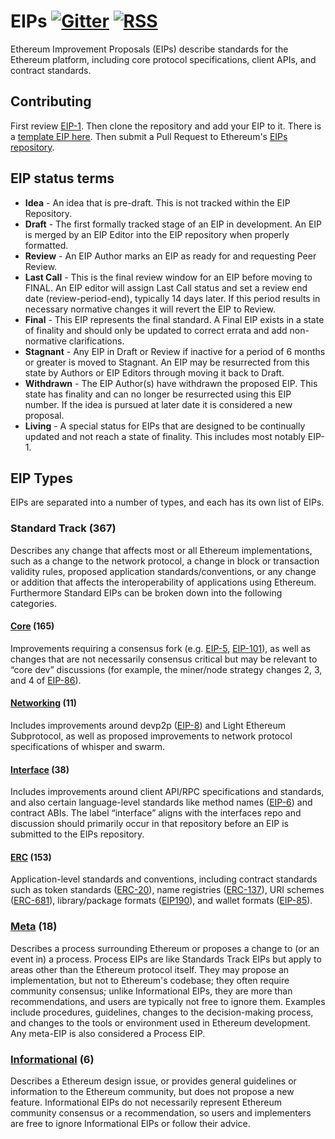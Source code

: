 # EIPs [![Gitter](https://badges.gitter.im/Join%20Chat.svg)](https://gitter.im/ethereum/EIPs?utm_source=badge&utm_medium=badge&utm_campaign=pr-badge) [![RSS](https://img.shields.io/badge/rss-Last%20Calls-red.svg)](http://localhost:4000/last-call.xml)

Ethereum Improvement Proposals (EIPs) describe standards for the Ethereum platform, including core protocol specifications, client APIs, and contract standards.

## Contributing

First review [EIP-1](http://localhost:4000/EIPS/eip-1). Then clone the repository and add your EIP to it. There is a [template EIP here](https://github.com/ethereum/EIPs/blob/master/eip-template.md). Then submit a Pull Request to Ethereum's [EIPs repository](https://github.com/ethereum/EIPs).

## EIP status terms

- **Idea** - An idea that is pre-draft. This is not tracked within the EIP Repository.
- **Draft** - The first formally tracked stage of an EIP in development. An EIP is merged by an EIP Editor into the EIP repository when properly formatted.
- **Review** - An EIP Author marks an EIP as ready for and requesting Peer Review.
- **Last Call** - This is the final review window for an EIP before moving to FINAL. An EIP editor will assign Last Call status and set a review end date (review-period-end), typically 14 days later. If this period results in necessary normative changes it will revert the EIP to Review.
- **Final** - This EIP represents the final standard. A Final EIP exists in a state of finality and should only be updated to correct errata and add non-normative clarifications.
- **Stagnant** - Any EIP in Draft or Review if inactive for a period of 6 months or greater is moved to Stagnant. An EIP may be resurrected from this state by Authors or EIP Editors through moving it back to Draft.
- **Withdrawn** - The EIP Author(s) have withdrawn the proposed EIP. This state has finality and can no longer be resurrected using this EIP number. If the idea is pursued at later date it is considered a new proposal.
- **Living** - A special status for EIPs that are designed to be continually updated and not reach a state of finality. This includes most notably EIP-1.

## EIP Types

EIPs are separated into a number of types, and each has its own list of EIPs.

### Standard Track (367)

Describes any change that affects most or all Ethereum implementations, such as a change to the network protocol, a change in block or transaction validity rules, proposed application standards/conventions, or any change or addition that affects the interoperability of applications using Ethereum. Furthermore Standard EIPs can be broken down into the following categories.

#### [Core](http://localhost:4000/core) (165)

Improvements requiring a consensus fork (e.g. [EIP-5](http://localhost:4000/EIPS/eip-5), [EIP-101](http://localhost:4000/EIPS/eip-101)), as well as changes that are not necessarily consensus critical but may be relevant to “core dev” discussions (for example, the miner/node strategy changes 2, 3, and 4 of [EIP-86](http://localhost:4000/EIPS/eip-86)).

#### [Networking](http://localhost:4000/networking) (11)

Includes improvements around devp2p ([EIP-8](http://localhost:4000/EIPS/eip-8)) and Light Ethereum Subprotocol, as well as proposed improvements to network protocol specifications of whisper and swarm.

#### [Interface](http://localhost:4000/interface) (38)

Includes improvements around client API/RPC specifications and standards, and also certain language-level standards like method names ([EIP-6](http://localhost:4000/EIPS/eip-6)) and contract ABIs. The label “interface” aligns with the interfaces repo and discussion should primarily occur in that repository before an EIP is submitted to the EIPs repository.

#### [ERC](http://localhost:4000/erc) (153)

Application-level standards and conventions, including contract standards such as token standards ([ERC-20](http://localhost:4000/EIPS/eip-20)), name registries ([ERC-137](http://localhost:4000/EIPS/eip-137)), URI schemes ([ERC-681](http://localhost:4000/EIPS/eip-681)), library/package formats ([EIP190](http://localhost:4000/EIPS/eip-190)), and wallet formats ([EIP-85](https://github.com/ethereum/EIPs/issues/85)).

### [Meta](http://localhost:4000/meta) (18)

Describes a process surrounding Ethereum or proposes a change to (or an event in) a process. Process EIPs are like Standards Track EIPs but apply to areas other than the Ethereum protocol itself. They may propose an implementation, but not to Ethereum's codebase; they often require community consensus; unlike Informational EIPs, they are more than recommendations, and users are typically not free to ignore them. Examples include procedures, guidelines, changes to the decision-making process, and changes to the tools or environment used in Ethereum development. Any meta-EIP is also considered a Process EIP.

### [Informational](http://localhost:4000/informational) (6)

Describes a Ethereum design issue, or provides general guidelines or information to the Ethereum community, but does not propose a new feature. Informational EIPs do not necessarily represent Ethereum community consensus or a recommendation, so users and implementers are free to ignore Informational EIPs or follow their advice.